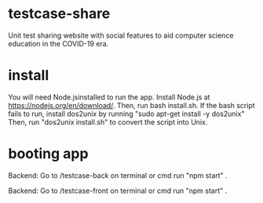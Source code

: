 # testcase-share
Unit test sharing website with social features to aid computer science education in the COVID-19 era.

# install
You will need Node.jsinstalled to run the app.
Install Node.js at https://nodejs.org/en/download/.
Then, run bash install.sh.
If the bash script fails to run, install dos2unix by running "sudo apt-get install -y dos2unix"
Then, run "dos2unix install.sh" to convert the script into Unix.

# booting app
Backend:
Go to /testcase-back on terminal or cmd
run "npm start" .

Backend:
Go to /testcase-front on terminal or cmd
run "npm start" .
